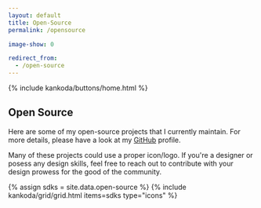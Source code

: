```yaml
---
layout: default
title: Open-Source
permalink: /opensource

image-show: 0

redirect_from: 
  - /open-source
---
```


<article>
  {% include kankoda/buttons/home.html %}

  <h1>Open Source</h1>

  <p>
    Here are some of my open-source projects that I currently maintain. For more details, please have a look at my <a href="{{ site.urls.github }}">GitHub</a> profile.
  </p>

  <p>
    Many of these projects could use a proper icon/logo. If you're a designer or posess any design skills, feel free to reach out to contribute with your design prowess for the good of the community.
  </p>

  {% assign sdks = site.data.open-source %}
  {% include kankoda/grid/grid.html items=sdks type="icons" %}
</article>